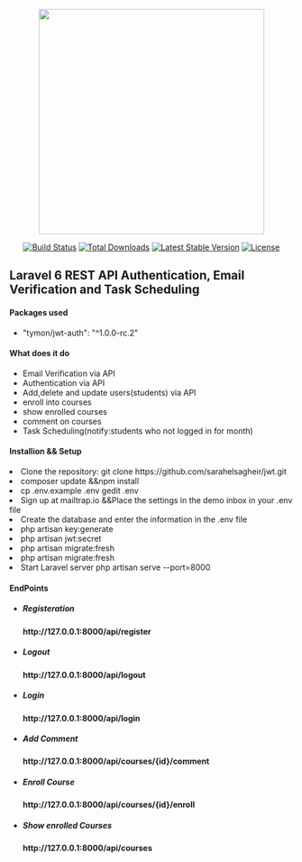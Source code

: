 <p align="center"><a href="https://laravel.com" target="_blank"><img src="https://raw.githubusercontent.com/laravel/art/master/logo-lockup/5%20SVG/2%20CMYK/1%20Full%20Color/laravel-logolockup-cmyk-red.svg" width="400"></a></p>

<p align="center">
<a href="https://travis-ci.org/laravel/framework"><img src="https://travis-ci.org/laravel/framework.svg" alt="Build Status"></a>
<a href="https://packagist.org/packages/laravel/framework"><img src="https://poser.pugx.org/laravel/framework/d/total.svg" alt="Total Downloads"></a>
<a href="https://packagist.org/packages/laravel/framework"><img src="https://poser.pugx.org/laravel/framework/v/stable.svg" alt="Latest Stable Version"></a>
<a href="https://packagist.org/packages/laravel/framework"><img src="https://poser.pugx.org/laravel/framework/license.svg" alt="License"></a>
    <h2>Laravel 6 REST API  Authentication, Email Verification and Task Scheduling  </h2>
</p>
<h4>Packages used</h4>
<ul>
<li>"tymon/jwt-auth": "^1.0.0-rc.2"</li>
</ul>
<h4>What does it do</h4>
<ul>
<li>Email Verification via API</li>
    <li>Authentication via API</li>
    <li>Add,delete and update users(students) via API</li>
    <li>enroll into courses</li>
    <li>show enrolled courses</li>
    <li>comment on courses</li>
    <li>Task Scheduling(notify:students who not logged in for month)</li>
</ul>
<h4>Installion && Setup</h4>
<li>Clone the repository: git clone https://github.com/sarahelsagheir/jwt.git</li>
<li>composer update &&npm install </li>
<li>cp .env.example .env gedit .env</li>
<li>Sign up at mailtrap.io &&Place the settings in the demo inbox in your .env file</li>
<li>Create the database and enter the information in the .env file</li>
<li>php artisan key:generate</li>
<li>php artisan jwt:secret</li>
<li>php artisan migrate:fresh</li>
<li>php artisan migrate:fresh</li>
<li>Start Laravel server php artisan serve --port=8000</li>
<h4>EndPoints<h4>
<ul>
    <li><h5>Registeration</h5>http://127.0.0.1:8000/api/register</li>
    <li><h5>Logout</h5>http://127.0.0.1:8000/api/logout</li>
    <li><h5>Login</h5>http://127.0.0.1:8000/api/login</li>
    <li><h5>Add Comment</h5>http://127.0.0.1:8000/api/courses/{id}/comment</li>
    <li><h5>Enroll Course</h5>http://127.0.0.1:8000/api/courses/{id}/enroll</li>
    <li><h5>Show enrolled Courses</h5>http://127.0.0.1:8000/api/courses</li>
</ul>


